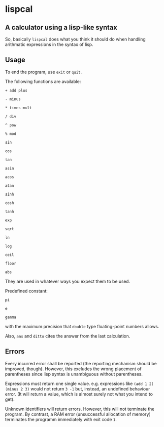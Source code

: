lispcal
======
A calculator using a lisp-like syntax
------

So, basically `lispcal` does what you think it should do when handling arithmatic expressions in the syntax of lisp.

Usage
------

To end the program, use `exit` or `quit`.

The following functions are available:

`+ add plus`

`- minus`

`* times mult`

`/ div`

`^ pow`

`% mod`

`sin`

`cos`

`tan`

`asin`

`acos`

`atan`

`sinh`

`cosh`

`tanh`

`exp`

`sqrt`

`ln`

`log`

`ceil`

`floor`

`abs`

They are used in whatever ways you expect them to be used.

Predefined constant:

`pi`

`e`

`gamma`

with the maximum precision that `double` type floating-point numbers allows.

Also, `ans` and `ditto` cites the answer from the last calculation.

Errors
------

Every incurred error shall be reported (the reporting mechanism should be improved, though). However, this excludes the wrong placement of parentheses since lisp syntax is unambiguous without parentheses.

Expressions must return one single value. e.g. expressions like `(add 1 2) (minus 2 3)` would not return `3 -1` but, instead, an undefined behaviour error. (It will return a value, which is almost surely not what you intend to get).

Unknown identifiers will return errors. However, this will not terminate the program. By contrast, a RAM error (unsuccessful allocation of memory) terminates the programm immediately with exit code `1`.
